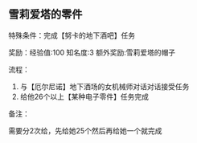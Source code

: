 ## 雪莉爱塔的零件
特殊条件：完成【努卡的地下酒吧】任务

奖励：经验值:100 知名度:3 额外奖励:雪莉爱塔的帽子

流程：

1. 与【厄尔尼诺】地下酒场的女机械师对话对话接受任务
2. 给他26个以上【某种电子零件】任务完成


备注：

需要分2次给，先给她25个然后再给她一个就完成

